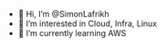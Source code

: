 - 👋 Hi, I’m @SimonLafrikh
- 👀 I’m interested in Cloud, Infra, Linux
- 🌱 I’m currently learning AWS

<!---
SimonLafrikh/SimonLafrikh is a ✨ special ✨ repository because its `README.md` (this file) appears on your GitHub profile.
You can click the Preview link to take a look at your changes.
--->
